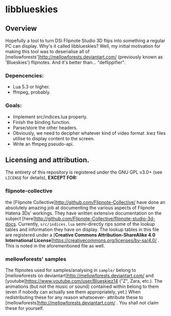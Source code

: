 # libblueskies
## Overview
Hopefully a tool to turn DSi Flipnote Studio 3D flips into something a regular PC can display.
Why's it called libblueskies? Well, my initial motivation for making this tool was to deserialise all of [mellowforests']http://mellowforests.deviantart.com/ (previously known as 'Blueskies') flipnotes. And it's better than... "deflippifier".
### Depencencies:
- Lua 5.3 or higher.
- ffmpeg, probably.

### Goals:
- Implement src/indices.lua properly.
- Finish the binding function.
- Parse/store the other headers.
- Obviously, we need to decipher whatever kind of video format .kwz files utilise to display content to the screen.
- Write an ffmpeg pseudo-api.

## Licensing and attribution.
The entirety of this repository is registered under the GNU GPL v3.0+ (see `LICENSE` for details), **EXCEPT FOR:**

### flipnote-collective
the [Flipnote Collective]http://github.com/Flipnote-Collective/ have done an absolutely amazing job at documenting the various aspects of Flipnote Hatena 3Ds'
workings. They have written extensive documentation on the subject [here]http://github.com/Flipnote-Collective/flipnote-studio-3d-docs.
Currently, `src/indices.lua` semi-directly rips some of the lookup tables and information they have on display. The lookup
tables in this file are registered under a [**Creative Commons Attribution-ShareAlike 4.0 International License**]https://creativecommons.org/licenses/by-sa/4.0/ .
This is noted in the aforementioned file as well.

### mellowforests' samples
The flipnotes used for samples/analysing in `sample/` belong to [mellowforests on deviantart]http://mellowforests.deviantart.com/
and [youtube]https://www.youtube.com/user/Blueskiez14 ("Z", Zara, etc.). The animations (but not the music or sound) contained within belong to them (even if nobody can actually see them
appropriately, yet.) When redistributing these for any reason whatsoever- attribute these to [mellowforests]http://mellowforests.deviantart.com/ .
You shall not claim these for yourself.